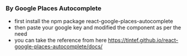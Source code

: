 ### By Google Places Autocomplete 
- first install the npm package react-google-places-autocomplete
- then paste your google key and modified the component as  per the need
- you can take the reference from here https://tintef.github.io/react-google-places-autocomplete/docs/
